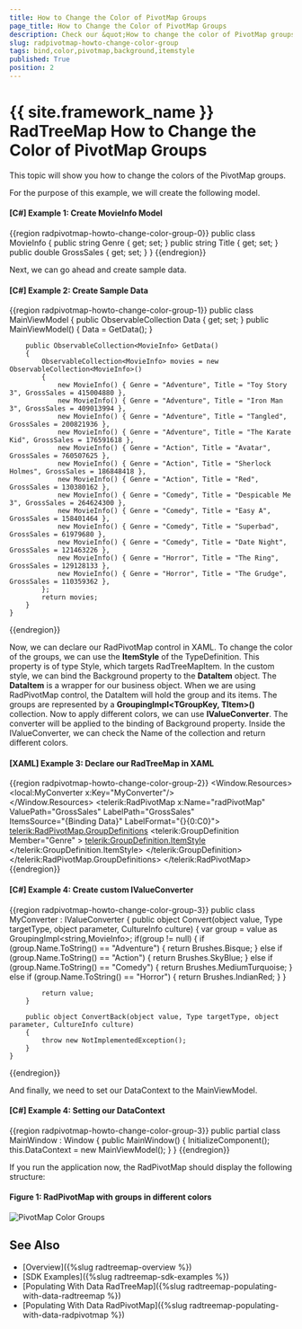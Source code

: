 ```yaml
---
title: How to Change the Color of PivotMap Groups
page_title: How to Change the Color of PivotMap Groups
description: Check our &quot;How to change the color of PivotMap groups&quot; documentation article for the RadTreeMap {{ site.framework_name }} control.
slug: radpivotmap-howto-change-color-group
tags: bind,color,pivotmap,background,itemstyle
published: True
position: 2
---
```


# {{ site.framework_name }} RadTreeMap How to Change the Color of PivotMap Groups

This topic will show you how to change the colors of the PivotMap groups. 

For the purpose of this example, we will create the following model.

#### __[C#] Example 1: Create MovieInfo Model__
{{region radpivotmap-howto-change-color-group-0}}
	public class MovieInfo
	{
		public string Genre { get; set; }
		public string Title { get; set; }
		public double GrossSales { get; set; }
	}
{{endregion}}

Next, we can go ahead and create sample data.

#### __[C#] Example 2: Create Sample Data__
{{region radpivotmap-howto-change-color-group-1}}
	public class MainViewModel
	{
		public ObservableCollection<MovieInfo> Data { get; set; }
		public MainViewModel()
		{
			Data = GetData();
		}

		public ObservableCollection<MovieInfo> GetData()
		{
			ObservableCollection<MovieInfo> movies = new ObservableCollection<MovieInfo>()
			{
				new MovieInfo() { Genre = "Adventure", Title = "Toy Story 3", GrossSales = 415004880 },
				new MovieInfo() { Genre = "Adventure", Title = "Iron Man 3", GrossSales = 409013994 },
				new MovieInfo() { Genre = "Adventure", Title = "Tangled", GrossSales = 200821936 },
				new MovieInfo() { Genre = "Adventure", Title = "The Karate Kid", GrossSales = 176591618 },
				new MovieInfo() { Genre = "Action", Title = "Avatar", GrossSales = 760507625 },
				new MovieInfo() { Genre = "Action", Title = "Sherlock Holmes", GrossSales = 186848418 },
				new MovieInfo() { Genre = "Action", Title = "Red", GrossSales = 130380162 },
				new MovieInfo() { Genre = "Comedy", Title = "Despicable Me 3", GrossSales = 264624300 },
				new MovieInfo() { Genre = "Comedy", Title = "Easy A", GrossSales = 158401464 },
				new MovieInfo() { Genre = "Comedy", Title = "Superbad", GrossSales = 61979680 },
				new MovieInfo() { Genre = "Comedy", Title = "Date Night", GrossSales = 121463226 },
				new MovieInfo() { Genre = "Horror", Title = "The Ring", GrossSales = 129128133 },
				new MovieInfo() { Genre = "Horror", Title = "The Grudge", GrossSales = 110359362 },
			};
			return movies;
		}
	}
{{endregion}}

Now, we can declare our RadPivotMap control in XAML. To change the color of the groups, we can use the __ItemStyle__ of the TypeDefinition. This property is of type Style, which targets RadTreeMapItem. In the custom style, we can bind the Background property to the __DataItem__ object. The __DataItem__ is a wrapper for our business object. When we are using RadPivotMap control, the DataItem will hold the group and its items. The groups are represented by a __GroupingImpl<TGroupKey, TItem>()__ collection. Now to apply different colors, we can use __IValueConverter__. The converter will be applied to the binding of Background property. Inside the IValueConverter, we can check the Name of the collection and return different colors.

#### __[XAML] Example 3: Declare our RadTreeMap in XAML__
{{region radpivotmap-howto-change-color-group-2}}
	<Window.Resources>
		<local:MyConverter x:Key="MyConverter"/>        
	</Window.Resources>
	<Grid>
		<telerik:RadPivotMap x:Name="radPivotMap"  
						ValuePath="GrossSales" 
						LabelPath="GrossSales"  
						ItemsSource="{Binding Data}"
						LabelFormat="{}{0:C0}">
			<telerik:RadPivotMap.GroupDefinitions>
				<telerik:GroupDefinition Member="Genre" >
					<telerik:GroupDefinition.ItemStyle>
						<Style TargetType="telerik:RadTreeMapItem">
							<Setter Property="Background" Value="{Binding DataItem,Converter={StaticResource MyConverter}}" />
						</Style>
					</telerik:GroupDefinition.ItemStyle>
				</telerik:GroupDefinition>
			</telerik:RadPivotMap.GroupDefinitions>
		</telerik:RadPivotMap>
	</Grid>
{{endregion}}

#### __[C#] Example 4: Create custom IValueConverter__
{{region radpivotmap-howto-change-color-group-3}}
	public class MyConverter : IValueConverter
	{
		public object Convert(object value, Type targetType, object parameter, CultureInfo culture)
		{
			var group = value as GroupingImpl<string,MovieInfo>;
			if(group != null)
			{
				if (group.Name.ToString() == "Adventure")
				{
					return Brushes.Bisque;
				}
				else if (group.Name.ToString() == "Action")
				{
					return Brushes.SkyBlue;
				}
				else if (group.Name.ToString() == "Comedy")
				{
					return Brushes.MediumTurquoise;
				}
				else if (group.Name.ToString() == "Horror")
				{
					return Brushes.IndianRed;
				}
			}
			   
			return value;
		}

		public object ConvertBack(object value, Type targetType, object parameter, CultureInfo culture)
		{
			throw new NotImplementedException();
		}
	}
{{endregion}}

And finally, we need to set our DataContext to the MainViewModel.

#### __[C#] Example 4: Setting our DataContext__
{{region radpivotmap-howto-change-color-group-3}}
	public partial class MainWindow : Window
	{
		public MainWindow()
		{
			InitializeComponent();            
			this.DataContext = new MainViewModel();
		}
	}
{{endregion}}

If you run the application now, the RadPivotMap should display the following structure:

#### Figure 1: RadPivotMap with groups in different colors
![PivotMap Color Groups](images/radpivotmap-howto-change-color-group-1.png)

## See Also
* [Overview]({%slug radtreemap-overview %})
* [SDK Examples]({%slug radtreemap-sdk-examples %})
* [Populating With Data RadTreeMap]({%slug radtreemap-populating-with-data-radtreemap %})
* [Populating With Data RadPivotMap]({%slug radtreemap-populating-with-data-radpivotmap %})
